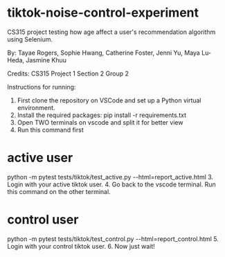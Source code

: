 # tiktok-noise-control-experiment

CS315 project testing how age affect a user's recommendation algorithm using Selenium.

By: Tayae Rogers, Sophie Hwang, Catherine Foster, Jenni Yu, Maya Lu-Heda, Jasmine Khuu

Credits: CS315 Project 1 Section 2 Group 2

Instructions for running:
1. First clone the repository on VSCode and set up a Python virtual environment.
2. Install the required packages: pip install -r requirements.txt
3. Open TWO terminals on vscode and split it for better view
4. Run this command first
# active user
python -m pytest tests/tiktok/test_active.py --html=report_active.html
3. Login with your active tiktok user.
4. Go back to the vscode terminal. Run this command on the other terminal.
# control user
python -m pytest tests/tiktok/test_control.py --html=report_control.html
5. Login with your control tiktok user.
6. Now just wait!
